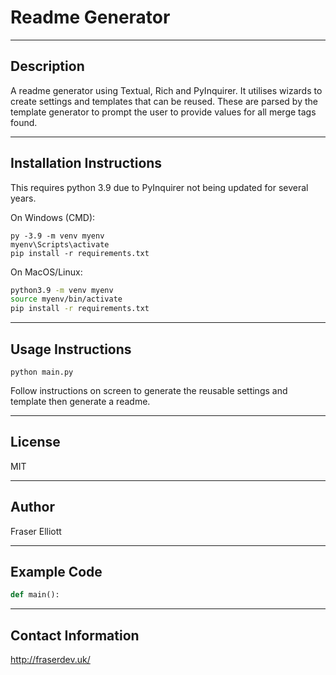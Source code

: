 # Readme Generator

---
## Description
A readme generator using Textual, Rich and PyInquirer. It utilises wizards to create settings and templates that can be reused. These are parsed by the template generator to prompt the user to provide values for all merge tags found.

---
## Installation Instructions
This requires python 3.9 due to PyInquirer not being updated for several years.

On Windows (CMD):
```
py -3.9 -m venv myenv
myenv\Scripts\activate
pip install -r requirements.txt
```

On MacOS/Linux:
```bash
python3.9 -m venv myenv
source myenv/bin/activate
pip install -r requirements.txt
```

---
## Usage Instructions

```
python main.py
```

Follow instructions on screen to generate the reusable settings and template then generate a readme.

---
## License
MIT

---
## Author
Fraser Elliott

---
## Example Code
```python
def main():
```

---
## Contact Information
http://fraserdev.uk/